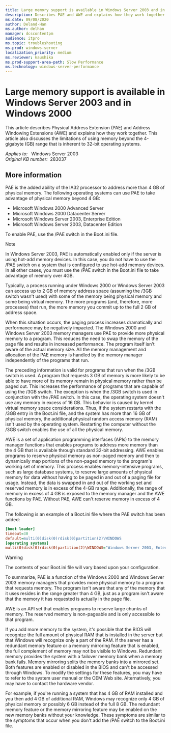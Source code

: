```yaml
---
title: Large memory support is available in Windows Server 2003 and in Windows 2000
description: Describes PAE and AWE and explains how they work together and also discusses the limitations of using memory beyond the 4-GB range that is inherent to 32-bit operating systems.
ms.date: 09/08/2020
author: Deland-Han
ms.author: delhan
manager: dcscontentpm
audience: itpro
ms.topic: troubleshooting
ms.prod: windows-server
localization_priority: medium
ms.reviewer: kaushika
ms.prod-support-area-path: Slow Performance
ms.technology: windows-server-performance
---
```

# Large memory support is available in Windows Server 2003 and in Windows 2000

This article describes Physical Address Extension (PAE) and Address Windowing Extensions (AWE) and explains how they work together. This article also discusses the limitations of using memory beyond the 4-gigabyte (GB) range that is inherent to 32-bit operating systems.

_Applies to:_ &nbsp; Windows Server 2003  
_Original KB number:_ &nbsp;283037

## More information

PAE is the added ability of the IA32 processor to address more than 4 GB of physical memory. The following operating systems can use PAE to take advantage of physical memory beyond 4 GB:  

- Microsoft Windows 2000 Advanced Server
- Microsoft Windows 2000 Datacenter Server
- Microsoft Windows Server 2003, Enterprise Edition
- Microsoft Windows Server 2003, Datacenter Edition

To enable PAE, use the /PAE switch in the Boot.ini file.

> [!NOTE]
> In Windows Server 2003, PAE is automatically enabled only if the server is using hot-add memory devices. In this case, you do not have to use the /PAE switch on a system that is configured to use hot-add memory devices. In all other cases, you must use the /PAE switch in the Boot.ini file to take advantage of memory over 4GB.

Typically, a process running under Windows 2000 or Windows Server 2003 can access up to 2 GB of memory address space (assuming the /3GB switch wasn't used) with some of the memory being physical memory and some being virtual memory. The more programs (and, therefore, more processes) that run, the more memory you commit up to the full 2 GB of address space.

When this situation occurs, the paging process increases dramatically and performance may be negatively impacted. The Windows 2000 and Windows Server 2003 memory managers use PAE to provide more physical memory to a program. This reduces the need to swap the memory of the page file and results in increased performance. The program itself isn't aware of the actual memory size. All the memory management and allocation of the PAE memory is handled by the memory manager independently of the programs that run.

The preceding information is valid for programs that run when the /3GB switch is used. A program that requests 3 GB of memory is more likely to be able to have more of its memory remain in physical memory rather than be paged out. This increases the performance of programs that are capable of using the /3GB switch. The exception is when the /3GB switch is used in conjunction with the /PAE switch. In this case, the operating system doesn't use any memory in excess of 16 GB. This behavior is caused by kernel virtual memory space considerations. Thus, if the system restarts with the /3GB entry in the Boot.ini file, and the system has more than 16 GB of physical memory, the additional physical random access memory (RAM) isn't used by the operating system. Restarting the computer without the /3GB switch enables the use of all the physical memory.

AWE is a set of application programming interfaces (APIs) to the memory manager functions that enables programs to address more memory than the 4 GB that is available through standard 32-bit addressing. AWE enables programs to reserve physical memory as non-paged memory and then to dynamically map portions of the non-paged memory to the program's working set of memory. This process enables memory-intensive programs, such as large database systems, to reserve large amounts of physical memory for data without having to be paged in and out of a paging file for usage. Instead, the data is swapped in and out of the working set and reserved memory is in excess of the 4-GB range. Additionally, the range of memory in excess of 4 GB is exposed to the memory manager and the AWE functions by PAE. Without PAE, AWE can't reserve memory in excess of 4 GB.

The following is an example of a Boot.ini file where the PAE switch has been added:

```ini
[boot loader]  
timeout=30  
default=multi(0)disk(0)rdisk(0)partition(2)\WINDOWS  
[operating systems]  
multi(0)disk(0)rdisk(0)partition(2)\WINDOWS="Windows Server 2003, Enterprise" /fastdetect /PAE  
```

> [!WARNING]
> The contents of your Boot.ini file will vary based upon your configuration.  

To summarize, PAE is a function of the Windows 2000 and Windows Server 2003 memory managers that provides more physical memory to a program that requests memory. The program isn't aware that any of the memory that it uses resides in the range greater than 4 GB, just as a program isn't aware that the memory it has requested is actually in the page file.

AWE is an API set that enables programs to reserve large chunks of memory. The reserved memory is non-pageable and is only accessible to that program.  

If you add more memory to the system, it's possible that the BIOS will recognize the full amount of physical RAM that is installed in the server but that Windows will recognize only a part of the RAM. If the server has a redundant memory feature or a memory mirroring feature that is enabled, the full complement of memory may not be visible to Windows. Redundant memory provides the system with a failover memory bank when a memory bank fails. Memory mirroring splits the memory banks into a mirrored set. Both features are enabled or disabled in the BIOS and can't be accessed through Windows. To modify the settings for these features, you may have to refer to the system user manual or the OEM Web site. Alternatively, you may have to contact the hardware vendor.

For example, if you're running a system that has 4 GB of RAM installed and you then add 4 GB of additional RAM, Windows may recognize only 4 GB of physical memory or possibly 6 GB instead of the full 8 GB. The redundant memory feature or the memory mirroring feature may be enabled on the new memory banks without your knowledge. These symptoms are similar to the symptoms that occur when you don't add the /PAE switch to the Boot.ini file.
